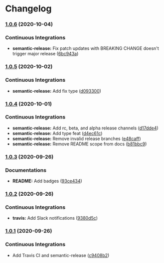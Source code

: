 # Changelog

### [1.0.6](https://github.com/extra2000/ruby-formula/compare/v1.0.5...v1.0.6) (2020-10-04)


### Continuous Integrations

* **semantic-release:** Fix patch updates with BREAKING CHANGE doesn't trigger major release ([6bc943a](https://github.com/extra2000/ruby-formula/commit/6bc943a63b836985f4e628e2fbc2320bf6ddd40a))

### [1.0.5](https://github.com/extra2000/ruby-formula/compare/v1.0.4...v1.0.5) (2020-10-02)


### Continuous Integrations

* **semantic-release:** Add fix type ([d093300](https://github.com/extra2000/ruby-formula/commit/d09330056ea10627a6888c4522f358a35e48d320))

### [1.0.4](https://github.com/extra2000/ruby-formula/compare/v1.0.3...v1.0.4) (2020-10-01)


### Continuous Integrations

* **semantic-release:** Add rc, beta, and alpha release channels ([d17dde4](https://github.com/extra2000/ruby-formula/commit/d17dde40b7c613ba434c6364c4633c03304e64c4))
* **semantic-release:** Add type feat ([d4ec61c](https://github.com/extra2000/ruby-formula/commit/d4ec61cdc55d2f15b0dfa531ad2c1f05fb40451e))
* **semantic-release:** Remove invalid release branches ([e48caff](https://github.com/extra2000/ruby-formula/commit/e48caff521616e9a04baa7e209eff7c98ac5abb4))
* **semantic-release:** Remove README scope from docs ([b81bbc9](https://github.com/extra2000/ruby-formula/commit/b81bbc9b2c073229a9ef10c1901604bc218a949d))

### [1.0.3](https://github.com/extra2000/ruby-formula/compare/v1.0.2...v1.0.3) (2020-09-26)


### Documentations

* **README:** Add badges ([93ce434](https://github.com/extra2000/ruby-formula/commit/93ce43460c98e85788b4ed76b4b2119f9e7aef7e))

### [1.0.2](https://github.com/extra2000/ruby-formula/compare/v1.0.1...v1.0.2) (2020-09-26)


### Continuous Integrations

* **travis:** Add Slack notifications ([9380d5c](https://github.com/extra2000/ruby-formula/commit/9380d5c906ba395e2933b113f4a151b0a22dbfcd))

### [1.0.1](https://github.com/extra2000/ruby-formula/compare/v1.0.0...v1.0.1) (2020-09-26)


### Continuous Integrations

* Add Travis CI and semantic-release ([c9408b2](https://github.com/extra2000/ruby-formula/commit/c9408b2e2005a5cee98169bf79d9fad8b0e4d3f2))
